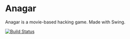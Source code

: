 Anagar
======

Anagar is a movie-based hacking game. Made with Swing.

[![Build Status](https://travis-ci.org/Anagar/Anagar.svg?branch=master)](https://travis-ci.org/kenzierocks/Anagar)
